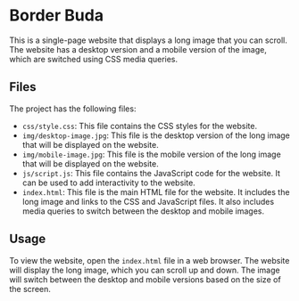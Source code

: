 # Border Buda

This is a single-page website that displays a long image that you can scroll. The website has a desktop version and a mobile version of the image, which are switched using CSS media queries.

## Files

The project has the following files:

- `css/style.css`: This file contains the CSS styles for the website.
- `img/desktop-image.jpg`: This file is the desktop version of the long image that will be displayed on the website.
- `img/mobile-image.jpg`: This file is the mobile version of the long image that will be displayed on the website.
- `js/script.js`: This file contains the JavaScript code for the website. It can be used to add interactivity to the website.
- `index.html`: This file is the main HTML file for the website. It includes the long image and links to the CSS and JavaScript files. It also includes media queries to switch between the desktop and mobile images.

## Usage

To view the website, open the `index.html` file in a web browser. The website will display the long image, which you can scroll up and down. The image will switch between the desktop and mobile versions based on the size of the screen.
